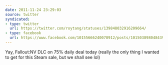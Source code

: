 ```yaml
---
date: 2011-11-24 23:29:03
source: twitter
syndicated:
- type: twitter
  url: https://twitter.com/roytang/statuses/139848032916209664/
- type: facebook
  url: https://www.facebook.com/10155666240078912/posts/10150389804843912
---
```


Yay, Fallout:NV DLC on 75% daily deal today (really the only thing I wanted to get for this Steam sale, but we shall see lol)